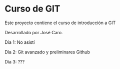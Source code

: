 # Curso de GIT

Este proyecto contiene el curso de introducción a GIT

Desarrollado por José Caro.

Día 1: No asistí

Día 2: Git avanzado y preliminares Github

Día 3: ???
